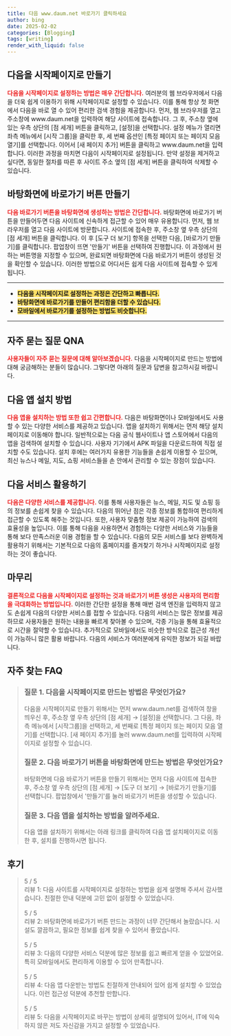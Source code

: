 ```yaml
---
title: 다음 www.daum.net 바로가기 클릭하세요
author: bing
date: 2025-02-02
categories: [Blogging]
tags: [writing]
render_with_liquid: false
---
```



<h2 id='다음을 시작페이지로 만들기'>다음을 시작페이지로 만들기</h2>

<p><b><span style="color: #ee2323;">다음을 시작페이지로 설정하는 방법은 매우 간단합니다.</span></b> 여러분의 웹 브라우저에서 다음을 더욱 쉽게 이용하기 위해 시작페이지로 설정할 수 있습니다. 이를 통해 항상 첫 화면에서 다음을 바로 열 수 있어 편리한 검색 경험을 제공합니다. 먼저, 웹 브라우저를 열고 주소창에 www.daum.net을 입력하여 해당 사이트에 접속합니다. 그 후, 주소창 옆에 있는 우측 상단의 [점 세개] 버튼을 클릭하고, [설정]을 선택합니다. 설정 메뉴가 열리면 좌측 메뉴에서 [시작 그룹]을 클릭한 후, 세 번째 옵션인 [특정 페이지 또는 페이지 모음 열기]를 선택합니다. 이어서 [새 페이지 추가] 버튼을 클릭하고 www.daum.net을 입력합니다. 이러한 과정을 마치면 다음이 시작페이지로 설정됩니다. 만약 설정을 제거하고 싶다면, 동일한 절차를 따른 후 사이트 주소 옆의 [점 세개] 버튼을 클릭하여 삭제할 수 있습니다.</p>

<h2 id='바탕화면에 바로가기 버튼 만들기'>바탕화면에 바로가기 버튼 만들기</h2>

<p><b><span style="color: #ee2323;">다음 바로가기 버튼을 바탕화면에 생성하는 방법은 간단합니다.</span></b> 바탕화면에 바로가기 버튼을 만들어두면 다음 사이트에 신속하게 접근할 수 있어 매우 유용합니다. 먼저, 웹 브라우저를 열고 다음 사이트에 방문합니다. 사이트에 접속한 후, 주소창 옆 우측 상단의 [점 세개] 버튼을 클릭합니다. 이 후 [도구 더 보기] 항목을 선택한 다음, [바로가기 만들기]를 클릭합니다. 팝업창이 뜨면 '만들기' 버튼을 선택하여 진행합니다. 이 과정에서 원하는 버튼명을 지정할 수 있으며, 완료되면 바탕화면에 다음 바로가기 버튼이 생성된 것을 확인할 수 있습니다. 이러한 방법으로 어디서든 쉽게 다음 사이트에 접속할 수 있게 됩니다.</p>

<hr />

<ul>
    <li><b><span style="background-color: #ffe066;">다음을 시작페이지로 설정하는 과정은 간단하고 빠릅니다.</span></b></li>
    <li><b><span style="background-color: #ffe066;">바탕화면에 바로가기를 만들어 편리함을 더할 수 있습니다.</span></b></li>
    <li><b><span style="background-color: #ffe066;">모바일에서 바로가기를 설정하는 방법도 비슷합니다.</span></b></li>
</ul>

<hr />

<h2 id='자주 묻는 질문 QNA'>자주 묻는 질문 QNA</h2>

<p><b><span style="color: #ee2323;">사용자들이 자주 묻는 질문에 대해 알아보겠습니다.</span></b> 다음을 시작페이지로 만드는 방법에 대해 궁금해하는 분들이 많습니다. 그렇다면 아래의 질문과 답변을 참고하시길 바랍니다. </p>

<h2 id='다음 앱 설치 방법'>다음 앱 설치 방법</h2>

<p><b><span style="color: #ee2323;">다음 앱을 설치하는 방법 또한 쉽고 간편합니다.</span></b> 다음은 바탕화면이나 모바일에서도 사용할 수 있는 다양한 서비스를 제공하고 있습니다. 앱을 설치하기 위해서는 먼저 해당 설치페이지로 이동해야 합니다. 일반적으로는 다음 공식 웹사이트나 앱 스토어에서 다음의 앱을 검색하여 설치할 수 있습니다. 사용자 기기에서 APK 파일을 다운로드하여 직접 설치할 수도 있습니다. 설치 후에는 여러가지 유용한 기능들을 손쉽게 이용할 수 있으며, 최신 뉴스나 메일, 지도, 쇼핑 서비스들을 손 안에서 관리할 수 있는 장점이 있습니다.</p>

<h2 id='다음 서비스 활용하기'>다음 서비스 활용하기</h2>

<p><b><span style="color: #ee2323;">다음은 다양한 서비스를 제공합니다.</span></b> 이를 통해 사용자들은 뉴스, 메일, 지도 및 쇼핑 등의 정보를 손쉽게 찾을 수 있습니다. 다음의 뛰어난 점은 각종 정보를 통합하여 편리하게 접근할 수 있도록 해주는 것입니다. 또한, 사용자 맞춤형 정보 제공이 가능하여 검색의 효율성을 높입니다. 이를 통해 다음을 사용하면서 경험하는 다양한 서비스와 기능들을 통해 보다 만족스러운 이용 경험을 할 수 있습니다. 다음의 모든 서비스를 보다 완벽하게 활용하기 위해서는 기본적으로 다음의 홈페이지를 즐겨찾기 하거나 시작페이지로 설정하는 것이 좋습니다.</p>

<h2 id='마무리'>마무리</h2>

<p><b><span style="color: #ee2323;">결론적으로 다음을 시작페이지로 설정하는 것과 바로가기 버튼 생성은 사용자의 편리함을 극대화하는 방법입니다.</span></b> 이러한 간단한 설정을 통해 매번 검색 엔진을 입력하지 않고도 손쉽게 다음의 다양한 서비스를 접할 수 있습니다. 다음의 서비스는 많은 정보를 제공하므로 사용자들은 원하는 내용을 빠르게 찾아볼 수 있으며, 각종 기능을 통해 효율적으로 시간을 절약할 수 있습니다. 추가적으로 모바일에서도 비슷한 방식으로 접근성 개선이 가능하니 많은 활용 바랍니다. 다음의 서비스가 여러분에게 유익한 정보가 되길 바랍니다.</p>


<h2 id='자주_찾는_FAQ'>자주 찾는 FAQ</h2>
<div itemscope="" itemtype="https://schema.org/FAQPage"> 
<blockquote> 
<div itemscope="" itemprop="mainEntity" itemtype="https://schema.org/Question"> 
<h3 itemprop="name">질문 1. 다음을 시작페이지로 만드는 방법은 무엇인가요?</h3> 
<div itemscope="" itemprop="acceptedAnswer" itemtype="https://schema.org/Answer"> 
<span itemprop="text"> 
<p>다음을 시작페이지로 만들기 위해서는 먼저 www.daum.net를 검색하여 창을 띄우신 후, 주소창 옆 우측 상단의 [점 세개] → [설정]을 선택합니다. 그 다음, 좌측 메뉴에서 [시작그룹]을 선택하고, 세 번째로 [특정 페이지 또는 페이지 모음 열기]를 선택합니다. [새 페이지 추가]를 눌러 www.daum.net를 입력하여 시작페이지로 설정할 수 있습니다.</p> 
</span> 
</div> 
</div> 

<div itemscope="" itemprop="mainEntity" itemtype="https://schema.org/Question"> 
<h3 itemprop="name">질문 2. 다음 바로가기 버튼을 바탕화면에 만드는 방법은 무엇인가요?</h3> 
<div itemscope="" itemprop="acceptedAnswer" itemtype="https://schema.org/Answer"> 
<span itemprop="text"> 
<p>바탕화면에 다음 바로가기 버튼을 만들기 위해서는 먼저 다음 사이트에 접속한 후, 주소창 옆 우측 상단의 [점 세개] → [도구 더 보기] → [바로가기 만들기]를 선택합니다. 팝업창에서 '만들기'를 눌러 바로가기 버튼을 생성할 수 있습니다.</p> 
</span> 
</div> 
</div> 

<div itemscope="" itemprop="mainEntity" itemtype="https://schema.org/Question"> 
<h3 itemprop="name">질문 3. 다음 앱을 설치하는 방법을 알려주세요.</h3> 
<div itemscope="" itemprop="acceptedAnswer" itemtype="https://schema.org/Answer"> 
<span itemprop="text"> 
<p>다음 앱을 설치하기 위해서는 아래 링크를 클릭하여 다음 앱 설치페이지로 이동한 후, 설치를 진행하시면 됩니다.</p> 
</span> 
</div> 
</div> 
</blockquote> 
</div>
<h2 id='후기'>후기</h2>
<div itemscope itemtype="https://schema.org/Product">
  <blockquote>
  <div itemprop="review" itemscope itemtype="https://schema.org/Review">
      <div itemprop="reviewRating" itemscope itemtype="https://schema.org/Rating"> <span itemprop="ratingValue">5</span> / <span itemprop="bestRating">5</span> </div>
      <span itemprop="reviewBody">리뷰 1: 다음 사이트를 시작페이지로 설정하는 방법을 쉽게 설명해 주셔서 감사했습니다. 친절한 안내 덕분에 고민 없이 설정할 수 있었습니다.</span>
  </div>
  <br>
  <div itemprop="review" itemscope itemtype="https://schema.org/Review">
      <div itemprop="reviewRating" itemscope itemtype="https://schema.org/Rating"> <span itemprop="ratingValue">5</span> / <span itemprop="bestRating">5</span> </div>
      <span itemprop="reviewBody">리뷰 2: 바탕화면에 바로가기 버튼 만드는 과정이 너무 간단해서 놀랐습니다. 시설도 깔끔하고, 필요한 정보를 쉽게 찾을 수 있어서 좋았습니다.</span>
  </div>
  <br>
  <div itemprop="review" itemscope itemtype="https://schema.org/Review">
      <div itemprop="reviewRating" itemscope itemtype="https://schema.org/Rating"> <span itemprop="ratingValue">5</span> / <span itemprop="bestRating">5</span> </div>
      <span itemprop="reviewBody">리뷰 3: 다음의 다양한 서비스 덕분에 많은 정보를 쉽고 빠르게 얻을 수 있었어요. 특히 모바일에서도 편리하게 이용할 수 있어 만족합니다.</span>
  </div>
  <br>
  <div itemprop="review" itemscope itemtype="https://schema.org/Review">
      <div itemprop="reviewRating" itemscope itemtype="https://schema.org/Rating"> <span itemprop="ratingValue">5</span> / <span itemprop="bestRating">5</span> </div>
      <span itemprop="reviewBody">리뷰 4: 다음 앱 다운받는 방법도 친절하게 안내되어 있어 쉽게 설치할 수 있었습니다. 이런 접근성 덕분에 추천할 만합니다.</span>
  </div>
  <br>
  <div itemprop="review" itemscope itemtype="https://schema.org/Review">
      <div itemprop="reviewRating" itemscope itemtype="https://schema.org/Rating"> <span itemprop="ratingValue">5</span> / <span itemprop="bestRating">5</span> </div>
      <span itemprop="reviewBody">리뷰 5: 다음을 시작페이지로 바꾸는 방법이 상세히 설명되어 있어서, IT에 익숙하지 않은 저도 자신감을 가지고 설정할 수 있었습니다.</span>
  </div>
  </blockquote>
</div>

